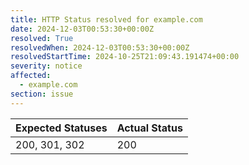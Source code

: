```yaml
---
title: HTTP Status resolved for example.com
date: 2024-12-03T00:53:30+00:00Z
resolved: True
resolvedWhen: 2024-12-03T00:53:30+00:00Z
resolvedStartTime: 2024-10-25T21:09:43.191474+00:00
severity: notice
affected:
  - example.com
section: issue
---
```


| Expected Statuses | Actual Status  |
|-------------------|----------------|
| 200, 301, 302 | 200 |
